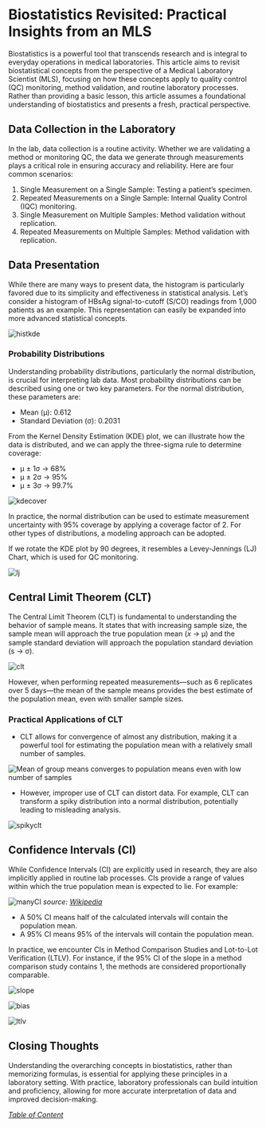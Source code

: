 # Biostatistics Revisited: Practical Insights from an MLS
Biostatistics is a powerful tool that transcends research and is integral to everyday operations in medical laboratories.
This article aims to revisit biostatistical concepts from the perspective of a Medical Laboratory Scientist (MLS),
focusing on how these concepts apply to quality control (QC) monitoring, method validation, and routine laboratory processes.
Rather than providing a basic lesson, this article assumes a foundational understanding of biostatistics and presents a fresh, practical perspective.

## Data Collection in the Laboratory
In the lab, data collection is a routine activity. Whether we are validating a method or monitoring QC,
the data we generate through measurements plays a critical role in ensuring accuracy and reliability.
Here are four common scenarios:
1. Single Measurement on a Single Sample: Testing a patient’s specimen.
2. Repeated Measurements on a Single Sample: Internal Quality Control (IQC) monitoring.
3. Single Measurement on Multiple Samples: Method validation without replication.
4. Repeated Measurements on Multiple Samples: Method validation with replication.

## Data Presentation
While there are many ways to present data, the histogram is particularly favored due to its simplicity and effectiveness in statistical analysis.
Let’s consider a histogram of HBsAg signal-to-cutoff (S/CO) readings from 1,000 patients as an example.
This representation can easily be expanded into more advanced statistical concepts.

![histkde](images/histkde.png "Histogram with KDE of HBsAg from 1,000 patients")

### Probability Distributions
Understanding probability distributions, particularly the normal distribution, is crucial for interpreting lab data.
Most probability distributions can be described using one or two key parameters.
For the normal distribution, these parameters are:
+ Mean (µ): 0.612
+ Standard Deviation (σ): 0.2031

From the Kernel Density Estimation (KDE) plot, we can illustrate how the data is distributed,
and we can apply the three-sigma rule to determine coverage:
+ μ ± 1σ → 68%
+ μ ± 2σ → 95%
+ μ ± 3σ → 99.7%

![kdecover](images/kdecover.png "Normal distribution with coverage")

In practice, the normal distribution can be used to estimate measurement uncertainty with 95% coverage by applying a coverage factor of 2.
For other types of distributions, a modeling approach can be adopted.

If we rotate the KDE plot by 90 degrees, it resembles a Levey-Jennings (LJ) Chart, which is used for QC monitoring.

![lj](images/lj.png "The familiar LJ-Chart")

## Central Limit Theorem (CLT)
The Central Limit Theorem (CLT) is fundamental to understanding the behavior of sample means. It states that with increasing sample size,
the sample mean will approach the true population mean (𝑥̅ → µ) and the sample standard deviation will approach the population standard deviation (s → σ).

![clt](images/clt.png "The Central Limit Theorem (CLT)")

However, when performing repeated measurements—such as 6 replicates over 5 days—the mean of the sample means provides the best estimate
of the population mean, even with smaller sample sizes.

### Practical Applications of CLT
+ CLT allows for convergence of almost any distribution, making it a powerful tool for estimating the population mean with a relatively small number of samples.

![](images/cltgrouping.png "Mean of group means converges to population means even with low number of samples")

+ However, improper use of CLT can distort data. For example, CLT can transform a spiky distribution into a normal distribution, potentially leading to misleading analysis.

![spikyclt](images/spikyclt.png "CLT can converge almost any distribution")

## Confidence Intervals (CI)
While Confidence Intervals (CI) are explicitly used in research, they are also implicitly applied in routine lab processes.
CIs provide a range of values within which the true population mean is expected to lie. For example:

![manyCI](images/manyCI.png "Repeated estimation (20 experiments) of CI from the same population")
*source: [Wikipedia](https://en.wikipedia.org/wiki/Confidence_interval)*

+ A 50% CI means half of the calculated intervals will contain the population mean.
+ A 95% CI means 95% of the intervals will contain the population mean.

In practice, we encounter CIs in Method Comparison Studies and Lot-to-Lot Verification (LTLV).
For instance, if the 95% CI of the slope in a method comparison study contains 1, the methods are considered proportionally comparable.

![slope](images/slope.png "Probability distribution of slopes with CI, in relation to the value slope=1")

![bias](images/bias.png "Probability distribution of bias with CI, in relation to the value bias=0")

![ltlv](images/ltlv.png "Probability distribution of readings from different lots with CI, in relation to each other, showing an overlapping zone")


## Closing Thoughts
Understanding the overarching concepts in biostatistics, rather than memorizing formulas, is essential for applying these principles in a laboratory setting.
With practice, laboratory professionals can build intuition and proficiency, allowing for more accurate interpretation of data and improved decision-making.

*[Table of Content](index.md)*
